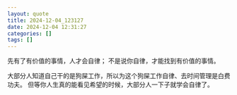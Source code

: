 ```yaml
---
layout: quote
title: 2024-12-04_123127
date: 2024-12-04 12:31:27
categories: []
tags: []
---
```


先有了有价值的事情，人才会自律；
不是说你自律，才能找到有价值的事情。

大部分人知道自己干的是狗屎工作，所以为这个狗屎工作自律、去时间管理是白费功夫。
但等你人生真的能看见希望的时候，大部分人一下子就学会自律了。